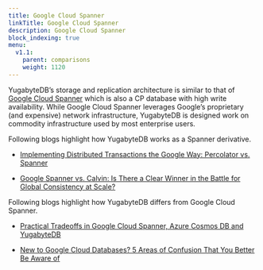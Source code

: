 ```yaml
---
title: Google Cloud Spanner
linkTitle: Google Cloud Spanner
description: Google Cloud Spanner
block_indexing: true
menu:
  v1.1:
    parent: comparisons
    weight: 1120
---
```


YugabyteDB’s storage and replication architecture is similar to that of [Google Cloud Spanner](https://cloud.google.com/spanner/) which is also a CP database with high write availability. While Google Cloud Spanner leverages Google’s proprietary (and expensive) network infrastructure, YugabyteDB is designed work on commodity infrastructure used by most enterprise users.

Following blogs highlight how YugabyteDB works as a Spanner derivative.

- [Implementing Distributed Transactions the Google Way: Percolator vs. Spanner](https://blog.yugabyte.com/implementing-distributed-transactions-the-google-way-percolator-vs-spanner/)

- [Google Spanner vs. Calvin: Is There a Clear Winner in the Battle for Global Consistency at Scale?](https://blog.yugabyte.com/google-spanner-vs-calvin-global-consistency-at-scale/)


Following blogs highlight how YugabyteDB differs from Google Cloud Spanner.

- [Practical Tradeoffs in Google Cloud Spanner, Azure Cosmos DB and YugabyteDB](https://blog.yugabyte.com/practical-tradeoffs-in-google-cloud-spanner-azure-cosmos-db-and-yugabyte-db) 

- [New to Google Cloud Databases? 5 Areas of Confusion That You Better Be Aware of](https://blog.yugabyte.com/new-to-google-cloud-databases-5-areas-of-confusion-that-you-better-be-aware-of/)


